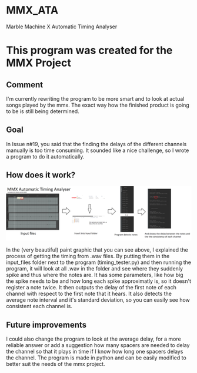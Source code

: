 # MMX_ATA
Marble Machine X Automatic Timing Analyser

# This program was created for the MMX Project

## Comment

I'm currently rewriting the program to be more smart and to look at actual songs played by the mmx. The exact way how the finished product is going to be is still being determined.

## Goal
In Issue n#19, you said that the finding the delays of the different channels manually is too time consuming. It sounded like a nice challenge, so I wrote a program to do it automatically. 

## How does it work?

![explainer](https://github.com/ReinierZwikker/MMX_ATA/blob/master/MMX_ATA_explainer.png)

In the (very beautiful) paint graphic that you can see above, I explained the process of getting the timing from .wav files. By putting them in the input_files folder next to the program (timing_tester.py) and then running the program, it will look at all .wav in the folder and see where they suddenly spike and thus where the notes are. It has some parameters, like how big the spike needs to be and how long each spike approximatly is, so it doesn't register a note twice. It then outputs the delay of the first note of each channel with respect to the first note that it hears. It also detects the average note interval and it's standard deviation, so you can easily see how consistent each channel is.



## Future improvements
I could also change the program to look at the average delay, for a more reliable answer or add a suggestion how many spacers are needed to delay the channel so that it plays in time if I know how long one spacers delays the channel. The program is made in python and can be easily modified to better suit the needs of the mmx project.
